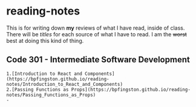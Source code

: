 # reading-notes

This is for writing down **my** reviews of what I have read, inside of class. There will be *titles* for each source of what I have to read. I am the ~~worst~~ best at doing this kind of thing.

## Code 301 - Intermediate Software Development
    
    1.[Introduction to React and Components](https://bpfingston.github.io/reading-notes/Introduction_to_React_and_Components)
    2.[Passing Functions as Props](https://bpfingston.github.io/reading-notes/Passing_Functions_as_Props)
    -
